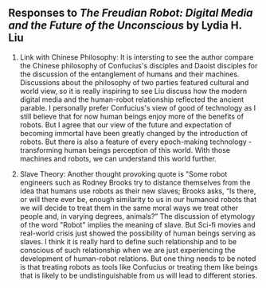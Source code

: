 ## Responses to _The Freudian Robot: Digital Media and the Future of the Unconscious_ by Lydia H. Liu

1. Link with Chinese Philosophy:
It is intersting to see the author compare the Chinese philosophy of Confucius's disciples and Daoist disciples for the discussion of the entanglement of humans and their machines. Discussions about the philosophy of two parties featured cultural and world view, so it is really inspiring to see Liu discuss how the modern digital media and the human-robot relationship reflected the ancient parable. I personally prefer Confucius's view of good of technology as I still believe that for now human beings enjoy more of the benefits of robots. But I agree that our view of the future and expectation of becoming immortal have been greatly changed by the introduction of robots. But there is also a feature of every epoch-making technology - transforming human beings perception of this world. With those machines and robots, we can understand this world further. 

2. Slave Theory:
Another thought provoking quote is "Some robot engineers such as Rodney Brooks try to distance themselves from the idea that humans use robots as their new slaves; Brooks asks, “Is there, or will there ever be, enough similarity to us in our humanoid robots that we will decide to treat them in the same moral ways we treat other people and, in varying degrees, animals?” The discussion of etymology of the word "Robot" implies the meaning of slave. But Sci-fi movies and real-world crisis just showed the possibility of human beings serving as slaves. I think it is really hard to define such relationship and to be conscious of such relationship when we are just experiencing the development of human-robot relations. But one thing needs to be noted is that treating robots as tools like Confucius or treating them like beings that is likely to be undistinguishable from us will lead to different stories.
